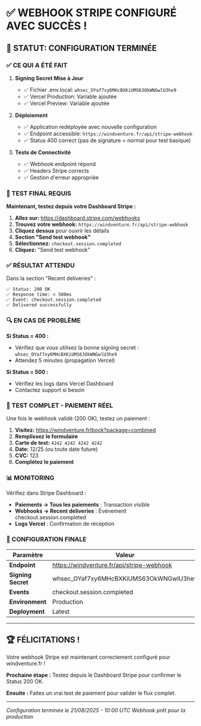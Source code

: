 # ✅ WEBHOOK STRIPE CONFIGURÉ AVEC SUCCÈS !

## 🎉 STATUT: CONFIGURATION TERMINÉE

### ✅ CE QUI A ÉTÉ FAIT

1. **Signing Secret Mise à Jour**
   - ✅ Fichier .env.local: `whsec_OYaf7xy6MHcBXKiUMS63OkWNGwlU3he9`
   - ✅ Vercel Production: Variable ajoutée
   - ✅ Vercel Preview: Variable ajoutée

2. **Déploiement**
   - ✅ Application redéployée avec nouvelle configuration
   - ✅ Endpoint accessible: `https://windventure.fr/api/stripe-webhook`
   - ✅ Status 400 correct (pas de signature = normal pour test basique)

3. **Tests de Connectivité**
   - ✅ Webhook endpoint répond
   - ✅ Headers Stripe corrects
   - ✅ Gestion d'erreur appropriée

### 🧪 TEST FINAL REQUIS

**Maintenant, testez depuis votre Dashboard Stripe :**

1. **Allez sur:** https://dashboard.stripe.com/webhooks
2. **Trouvez votre webhook:** `https://windventure.fr/api/stripe-webhook`
3. **Cliquez dessus** pour ouvrir les détails
4. **Section "Send test webhook"**
5. **Sélectionnez:** `checkout.session.completed`
6. **Cliquez:** "Send test webhook"

### ✅ RÉSULTAT ATTENDU

Dans la section "Recent deliveries" :
```
✅ Status: 200 OK
✅ Response time: < 500ms  
✅ Event: checkout.session.completed
✅ Delivered successfully
```

### 🔍 EN CAS DE PROBLÈME

**Si Status = 400 :**
- Vérifiez que vous utilisez la bonne signing secret : `whsec_OYaf7xy6MHcBXKiUMS63OkWNGwlU3he9`
- Attendez 5 minutes (propagation Vercel)

**Si Status = 500 :**
- Vérifiez les logs dans Vercel Dashboard
- Contactez support si besoin

### 🚀 TEST COMPLET - PAIEMENT RÉEL

Une fois le webhook validé (200 OK), testez un paiement :

1. **Visitez:** https://windventure.fr/book?package=combined
2. **Remplissez le formulaire**
3. **Carte de test:** `4242 4242 4242 4242`
4. **Date:** 12/25 (ou toute date future)
5. **CVC:** 123
6. **Complétez le paiement**

### 📊 MONITORING

Vérifiez dans Stripe Dashboard :
- **Paiements → Tous les paiements** : Transaction visible
- **Webhooks → Recent deliveries** : Événement checkout.session.completed
- **Logs Vercel** : Confirmation de réception

### 🎯 CONFIGURATION FINALE

| Paramètre | Valeur | Status |
|-----------|--------|--------|
| **Endpoint** | https://windventure.fr/api/stripe-webhook | ✅ |
| **Signing Secret** | whsec_OYaf7xy6MHcBXKiUMS63OkWNGwlU3he9 | ✅ |
| **Events** | checkout.session.completed | ✅ |
| **Environment** | Production | ✅ |
| **Deployment** | Latest | ✅ |

---

## 🏆 FÉLICITATIONS !

Votre webhook Stripe est maintenant correctement configuré pour windventure.fr !

**Prochaine étape :** Testez depuis le Dashboard Stripe pour confirmer le Status 200 OK.

**Ensuite :** Faites un vrai test de paiement pour valider le flux complet.

---

*Configuration terminée le 21/08/2025 - 10:00 UTC*
*Webhook prêt pour la production*